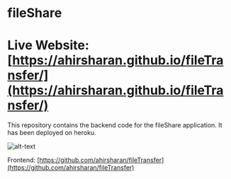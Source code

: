 # fileShare
# Live Website: [https://ahirsharan.github.io/fileTransfer/](https://ahirsharan.github.io/fileTransfer/)

This repository contains the backend code for the fileShare application.
It has been deployed on heroku.

![alt-text](https://i.ibb.co/rwfLcvK/up1.jpg) 

Frontend: [https://github.com/ahirsharan/fileTransfer](https://github.com/ahirsharan/fileTransfer)
